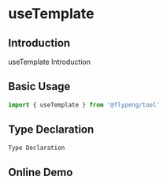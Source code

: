 # useTemplate

## Introduction

useTemplate Introduction

<script lang="ts" setup>
	import useTemplate from './index.vue'
</script>

## Basic Usage

```ts
import { useTemplate } from '@flypeng/tool'
```

## Type Declaration

```ts
Type Declaration
```

## Online Demo

<preview path="./xxx/xx.vue" title="title" description="description"></preview>
